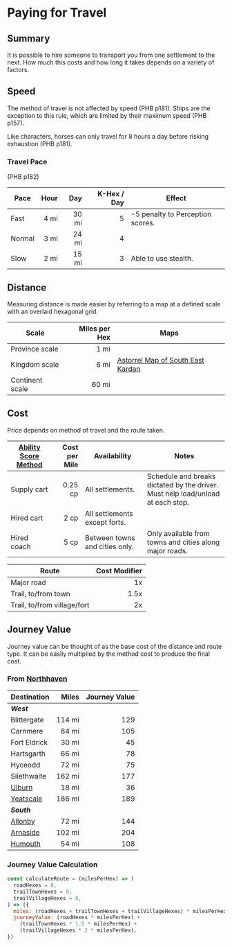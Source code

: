 # Paying for Travel

## Summary

It is possible to hire someone to transport you from one settlement to the next. How much this costs and how long it takes depends on a variety of factors.

## Speed

The method of travel is not affected by speed (PHB p181). Ships are the exception to this rule, which are limited by their maximum speed (PHB p157).

Like characters, horses can only travel for 8 hours a day before risking exhaustion (PHB p181).

### Travel Pace

(PHB p182)

| Pace | Hour | Day | K-Hex / Day | Effect |
| --- | ---:| ---:| ---:| --- |
| Fast | 4 mi | 30 mi | 5 | -5 penalty to Perception scores. |
| Normal | 3 mi | 24 mi | 4 | |
| Slow | 2 mi | 15 mi | 3 | Able to use stealth. |

## Distance

Measuring distance is made easier by referring to a map at a defined scale with an overlaid hexagonal grid.

| Scale | Miles per Hex | Maps |
| --- | ---: | --- |
| Province scale | 1 mi | |
| Kingdom scale | 6 mi | [Astorrel Map of South East Kardan](../papers/maps/astorrel-map-of-south-east-kardan.md) |
| Continent scale | 60 mi | |

## Cost

Price depends on method of travel and the route taken.

| [Ability Score Method](ability-score-method/ability-score-method.md) | Cost per Mile | Availability | Notes |
| --- | ---:| --- | --- |
| Supply cart | 0.25 cp | All settlements. | Schedule and breaks dictated by the driver.<br>Must help load/unload at each stop. |
| Hired cart | 2 cp | All settlements except forts. | |
| Hired coach | 5 cp | Between towns and cities only. | Only available from towns and cities along major roads. |

| Route | Cost Modifier |
| --- | ---:|
| Major road | 1x |
| Trail, to/from town | 1.5x |
| Trail, to/from village/fort | 2x |

## Journey Value

Journey value can be thought of as the base cost of the distance and route type. It can be easily multiplied by the method cost to produce the final cost.

### From [Northhaven](../places/cities/northhaven.md)

| Destination | Miles | Journey Value |
| --- | ---:| ---:|
| ***West***
| Blittergate | 114 mi | 129 |
| Carnmere | 84 mi | 105 |
| Fort Eldrick | 30 mi | 45 |
| Hartsgarth | 66 mi | 78 |
| Hyceodd | 72 mi | 75 |
| Silethwaite | 162 mi | 177 |
| [Ulburn](../places/villages/ulburn.md) | 18 mi | 36 |
| [Yeatscale](../places/cities/yeatscale.md) | 186 mi | 189 |
| ***South***
| [Allonby](../places/villages/allonby.md) | 72 mi | 144 |
| [Arnaside](../places/villages/arnaside.md) | 102 mi | 204 |
| [Humouth](../places/villages/humouth.md) | 54 mi | 108 |

### Journey Value Calculation

```javascript
const calculateRoute = (milesPerHex) => (
  roadHexes = 0,
  trailTownHexes = 0,
  trailVillageHexes = 0,
) => ({
  miles: (roadHexes + trailTownHexes + trailVillageHexes) * milesPerHex,
  journeyValue: (roadHexes * milesPerHex) +
    (trailTownHexes * 1.5 * milesPerHex) +
    (trailVillageHexes * 2 * milesPerHex),
})
```

